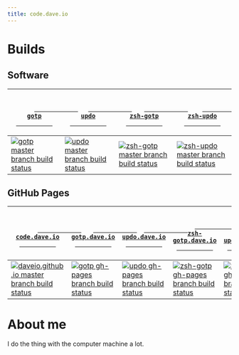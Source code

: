 ```yaml
---
title: code.dave.io
---
```


# Builds

## Software

<table>
  <thead>
    <tr>
      <th>
        <code>
          <a href="https://github.com/daveio/gotp">
            gotp
          </a>
        </code>
      </th>
      <th>
        <code>
          <a href="https://github.com/daveio/updo">
            updo
          </a>
        </code>
      </th>
      <th>
        <code>
          <a href="https://github.com/daveio/zsh-gotp">
            zsh-gotp
          </a>
        </code>
      </th>
      <th>
        <code>
          <a href="https://github.com/daveio/zsh-updo">
            zsh-updo
          </a>
        </code>
      </th>
    </tr>
  </thead>
  <tbody>
    <tr>
      <td>
        <a href="https://travis-ci.com/daveio/gotp/branches" rel="nofollow">
          <img src="https://travis-ci.com/daveio/gotp.svg?branch=master" alt="gotp master branch build status">
        </a>
      </td>
      <td>
        <a href="https://travis-ci.com/daveio/updo/branches" rel="nofollow">
          <img src="https://travis-ci.com/daveio/updo.svg?branch=master" alt="updo master branch build status">
        </a>
      </td>
      <td>
        <a href="https://travis-ci.com/daveio/zsh-gotp/branches" rel="nofollow">
          <img src="https://travis-ci.com/daveio/zsh-gotp.svg?branch=master" alt="zsh-gotp master branch build status">
        </a>
      </td>
      <td>
        <a href="https://travis-ci.com/daveio/zsh-updo/branches" rel="nofollow">
          <img src="https://travis-ci.com/daveio/zsh-updo.svg?branch=master" alt="zsh-updo master branch build status">
        </a>
      </td>
    </tr>
  </tbody>
</table>

## GitHub Pages

<table>
  <thead>
    <tr>
      <th>
        <code>
          <a href="https://github.com/daveio/daveio.github.io">
            code.dave.io
          </a>
        </code>
      </th>
      <th>
        <code>
          <a href="https://github.com/daveio/gotp/tree/gh-pages">
            gotp.dave.io
          </a>
        </code>
      </th>
      <th>
        <code>
          <a href="https://github.com/daveio/updo/tree/gh-pages">
            updo.dave.io
          </a>
        </code>
      </th>
      <th>
        <code>
          <a href="https://github.com/daveio/zsh-gotp/tree/gh-pages">
            zsh-gotp.dave.io
          </a>
        </code>
      </th>
      <th>
        <code>
          <a href="https://github.com/daveio/zsh-updo/tree/gh-pages">
            zsh-updo.dave.io
          </a>
        </code>
      </th>
    </tr>
  </thead>
  <tbody>
    <tr>
      <td>
        <a href="https://travis-ci.com/daveio/daveio.github.io/branches" rel="nofollow">
          <img src="https://travis-ci.com/daveio/daveio.github.io.svg?branch=master" alt="daveio.github.io master branch build status">
        </a>
      </td>
      <td>
        <a href="https://travis-ci.com/daveio/gotp/branches" rel="nofollow">
          <img src="https://travis-ci.com/daveio/gotp.svg?branch=gh-pages" alt="gotp gh-pages branch build status">
        </a>
      </td>
      <td>
        <a href="https://travis-ci.com/daveio/updo/branches" rel="nofollow">
          <img src="https://travis-ci.com/daveio/updo.svg?branch=gh-pages" alt="updo gh-pages branch build status">
        </a>
      </td>
      <td>
        <a href="https://travis-ci.com/daveio/zsh-gotp/branches" rel="nofollow">
          <img src="https://travis-ci.com/daveio/zsh-gotp.svg?branch=gh-pages" alt="zsh-gotp gh-pages branch build status">
        </a>
      </td>
      <td>
        <a href="https://travis-ci.com/daveio/zsh-updo/branches" rel="nofollow">
          <img src="https://travis-ci.com/daveio/zsh-updo.svg?branch=gh-pages" alt="zsh-updo gh-pages branch build status">
        </a>
      </td>
    </tr>
  </tbody>
</table>

# About me

I do the thing with the computer machine a lot.
